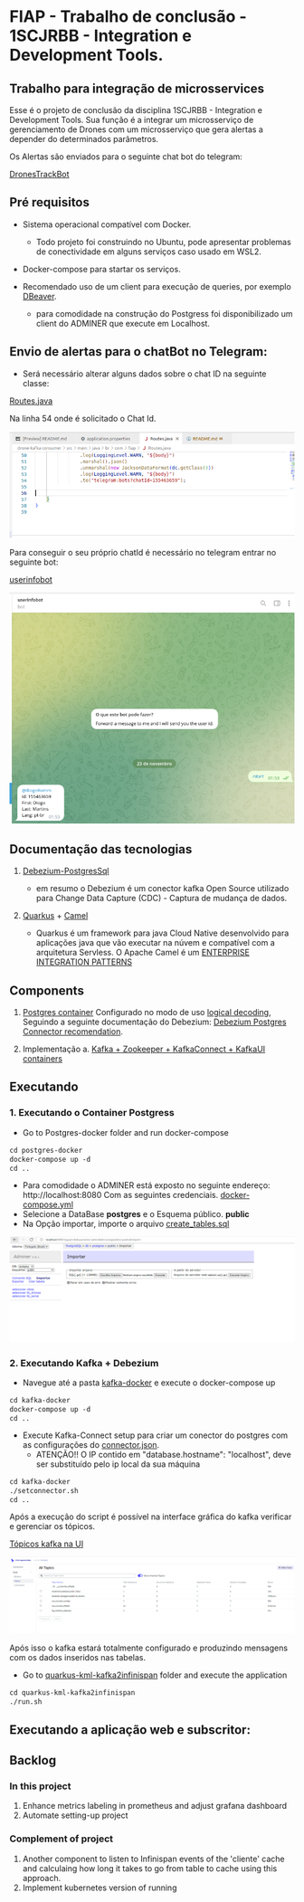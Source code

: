# FIAP - Trabalho de conclusão - 1SCJRBB -  Integration e Development Tools.

## Trabalho para integração de microsservices

Esse é o projeto de conclusão da disciplina 1SCJRBB -  Integration e Development Tools. Sua função é a integrar um microsserviço de gerenciamento de Drones com um microsserviço que gera alertas a depender do determinados parâmetros.

Os Alertas são enviados para o seguinte chat bot do telegram:

[DronesTrackBot](https://t.me/DronesTrackBot)

## Pré requisitos

* Sistema operacional compatível com Docker. 
	* Todo projeto foi construindo no Ubuntu, pode apresentar problemas de conectividade em alguns serviços caso usado em WSL2.

* Docker-compose para startar os serviços.

* Recomendado uso de um client para execução de queries, por exemplo [DBeaver](https://dbeaver.io/download/).
	* para comodidade na construção do Postgress foi disponibilizado um client do ADMINER que execute em Localhost.

## Envio de alertas para o chatBot no Telegram:

* Será necessário alterar alguns dados sobre o chat ID na seguinte classe:

[Routes.java](drone-kafka-consumer/src/main/java/br/com/fiap/Routes.java)

Na linha 54 onde é solicitado o Chat Id.

![chatId](Imagens/chat-id.png)

Para conseguir o seu próprio chatId é necessário no telegram entrar no seguinte bot:

[userinfobot](https://t.me/userinfobot)

![UserInfoBot](Imagens/userInfoBot.png)


## Documentação das tecnologias


1. [Debezium-PostgresSql](https://debezium.io/documentation/reference/stable/connectors/postgresql.html) 
	* em resumo o Debezium é um conector kafka Open Source utilizado para Change Data Capture (CDC) - Captura de mudança de dados.
	
2. [Quarkus](https://quarkus.io/about/) + [Camel](https://camel.apache.org/manual/faq/what-is-camel.html)
	* Quarkus é um framework para java Cloud Native desenvolvido para aplicações java que vão executar na núvem e compatível com a arquitetura Servless. O Apache Camel é um [ENTERPRISE INTEGRATION PATTERNS](https://camel.apache.org/components/3.18.x/eips/enterprise-integration-patterns.html)

## Components

1. [Postgres container](./postgres-docker/docker-compose.yml) Configurado no modo de uso [logical decoding](https://www.postgresql.org/docs/current/logicaldecoding-explanation.html), Seguindo a seguinte documentação do Debezium: [Debezium Postgres Connector recomendation](https://debezium.io/documentation/reference/stable/connectors/postgresql.html).


4.  Implementação 
  a. [Kafka + Zookeeper + KafkaConnect + KafkaUI containers](./kafka-docker/docker-compose.yml)

## Executando

### 1. Executando o Container Postgress
* Go to Postgres-docker folder and run docker-compose
```shell script
cd postgres-docker
docker-compose up -d
cd ..
```

* Para comodidade o ADMINER está exposto no seguinte endereço: http://localhost:8080 Com as seguintes credenciais. [docker-compose.yml](./postgres-docker/docker-compose.yml) 
* Selecione a DataBase **postgres** e o Esquema público. **public**
* Na Opção importar, importe o arquivo [create_tables.sql](postgres-docker\sql\create_tables.sql)

![Importar Comandos](Imagens/importarComandosSQl.png)

### 2. Executando Kafka + Debezium
* Navegue até a pasta [kafka-docker](./kafka-docker/) e execute o docker-compose up
```shell script
cd kafka-docker
docker-compose up -d
cd ..
```
* Execute Kafka-Connect setup para criar um conector do postgres com as configurações do [connector.json](./kafka-docker/connector.json).
  * ATENÇÃO!! O IP contido em     "database.hostname": "localhost",   deve ser substituído pelo ip local da sua máquina

```shell script
cd kafka-docker
./setconnector.sh
cd ..
```

Após a execução do script é possível na interface gráfica do kafka verificar e gerenciar os tópicos.

[Tópicos kafka na UI](http://localhost:8180/ui/clusters/local/topics)

![Kakfa-ui](Imagens/Kakfa-ui.png)

Após isso o kafka estará totalmente configurado e produzindo mensagens com os dados inseridos nas tabelas. 

* Go to [quarkus-kml-kafka2infinispan](./quarkus-kml-kafka2infinispan/) folder and execute the application
```shell script
cd quarkus-kml-kafka2infinispan
./run.sh
```

## Executando a aplicação web e subscritor:



## Backlog
### In this project
1. Enhance metrics labeling in prometheus and adjust grafana dashboard
2. Automate setting-up project

### Complement of project
1. Another component to listen to Infinispan events of the 'cliente' cache and calculaing how long it takes to go from table to cache using this approach.
2. Implement kubernetes version of running
